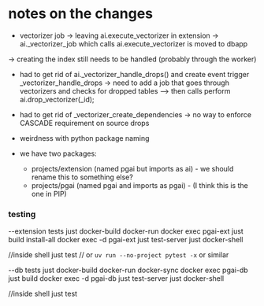 # notes on the changes

- vectorizer job
-> leaving ai.execute_vectorizer in extension
->  ai._vectorizer_job which calls ai.execute_vectorizer is moved to dbapp

-> creating the index still needs to be handled (probably through the worker)

- had to get rid of ai._vectorizer_handle_drops() and create event trigger _vectorizer_handle_drops
-> need to add a job that goes through vectorizers and checks for dropped tables
--> then calls perform ai.drop_vectorizer(_id);


- had to get rid of _vectorizer_create_dependencies
-> no way to enforce CASCADE requirement on source drops


- weirdness with python package naming
- we have two packages:
    - projects/extension (named pgai but imports as ai) - we should rename this to something else?
    - projects/pgai (named pgai and imports as pgai) - (I think this is the one in PIP)

### testing
--extension tests
just docker-build docker-run
docker exec pgai-ext just build install-all
docker exec -d pgai-ext just test-server
just docker-shell

//inside shell 
just test
// or `uv run --no-project pytest -x` or similar 

--db tests 
just docker-build docker-run docker-sync
docker exec pgai-db just build
docker exec -d pgai-db just test-server
just docker-shell
 
//inside shell
just test